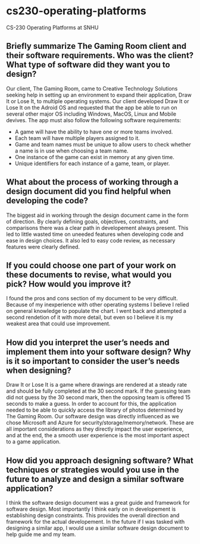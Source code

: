 # cs230-operating-platforms
CS-230 Operating Platforms at SNHU

## Briefly summarize The Gaming Room client and their software requirements. Who was the client? What type of software did they want you to design?
Our client, The Gaming Room, came to Creative Technology Solutions seeking help in setting up an environment to expand their application, Draw It or Lose It, to multiple operating systems. Our client developed Draw It or Lose It on the Adroid OS and requested that the app be able to run on several other major OS including Windows, MacOS, Linux and Mobile devives. The app must also follow the following software requirements: 
- A game will have the ability to have one or more teams involved.
- Each team will have multiple players assigned to it.
- Game and team names must be unique to allow users to check whether a name is in use when choosing a team name.
- One instance of the game can exist in memory at any given time. 
- Unique identifiers for each instance of a game, team, or player.

## What about the process of working through a design document did you find helpful when developing the code?
The biggest aid in working through the design document came in the form of direction. By clearly defining goals, objectives, constraints, and comparisons there was a clear path in developement always present. This led to little wasted time on uneeded features when developing code and ease in design choices. It also led to easy code review, as necessary features were clearly defined.

## If you could choose one part of your work on these documents to revise, what would you pick? How would you improve it?
I found the pros and cons section of my document to be very difficult. Because of my inexperience with other operating systems I believe I relied on general knowledge to populate the chart. I went back and attempted a second rendetion of it with more detail, but even so I believe it is my weakest area that could use improvement.

## How did you interpret the user’s needs and implement them into your software design? Why is it so important to consider the user’s needs when designing?
Draw It or Lose It is a game where drawings are rendered at a steady rate and should be fully completed at the 30 second mark. If the guessing team did not guess by the 30 second mark, then the opposing team is offered 15 seconds to make a guess. In order to account for this, the application needed to be able to quickly access the library of photos determined by The Gaming Room. Our software design was directly influenced as we chose Microsoft and Azure for security/storage/memory/network. These are all important considerations as they directly impact the user experience, and at the end, the a smooth user experience is the most important aspect to a game application. 

## How did you approach designing software? What techniques or strategies would you use in the future to analyze and design a similar software application?
I think the software design document was a great guide and framework for software design. Most importantly I think early on in developement is establishing design constraints. This provides the overall direction and framework for the actual developement. In the future if I was tasked with designing a similar app, I would use a similar software design document to help guide me and my team.

